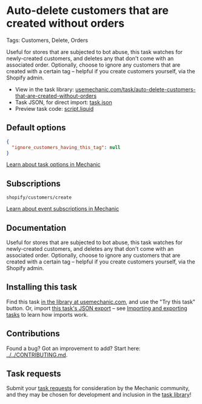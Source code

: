 # Auto-delete customers that are created without orders

Tags: Customers, Delete, Orders

Useful for stores that are subjected to bot abuse, this task watches for newly-created customers, and deletes any that don't come with an associated order. Optionally, choose to ignore any customers that are created with a certain tag – helpful if you create customers yourself, via the Shopify admin.

* View in the task library: [usemechanic.com/task/auto-delete-customers-that-are-created-without-orders](https://usemechanic.com/task/auto-delete-customers-that-are-created-without-orders)
* Task JSON, for direct import: [task.json](../../tasks/auto-delete-customers-that-are-created-without-orders.json)
* Preview task code: [script.liquid](./script.liquid)

## Default options

```json
{
  "ignore_customers_having_this_tag": null
}
```

[Learn about task options in Mechanic](https://docs.usemechanic.com/article/471-task-options)

## Subscriptions

```liquid
shopify/customers/create
```

[Learn about event subscriptions in Mechanic](https://docs.usemechanic.com/article/408-subscriptions)

## Documentation

Useful for stores that are subjected to bot abuse, this task watches for newly-created customers, and deletes any that don't come with an associated order. Optionally, choose to ignore any customers that are created with a certain tag – helpful if you create customers yourself, via the Shopify admin.

## Installing this task

Find this task [in the library at usemechanic.com](https://usemechanic.com/task/auto-delete-customers-that-are-created-without-orders), and use the "Try this task" button. Or, import [this task's JSON export](../../tasks/auto-delete-customers-that-are-created-without-orders.json) – see [Importing and exporting tasks](https://docs.usemechanic.com/article/505-importing-and-exporting-tasks) to learn how imports work.

## Contributions

Found a bug? Got an improvement to add? Start here: [../../CONTRIBUTING.md](../../CONTRIBUTING.md).

## Task requests

Submit your [task requests](https://mechanic.canny.io/task-requests) for consideration by the Mechanic community, and they may be chosen for development and inclusion in the [task library](https://tasks.mechanic.dev/)!
